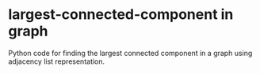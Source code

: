 # largest-connected-component in graph

Python code for finding the largest connected component in a graph using adjacency list representation. 
